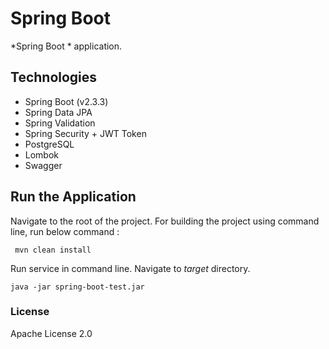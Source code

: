 # Spring Boot

*Spring Boot * application.

## Technologies

- Spring Boot (v2.3.3)
- Spring Data JPA
- Spring Validation
- Spring Security + JWT Token
- PostgreSQL
- Lombok
- Swagger

## Run the Application

Navigate to the root of the project. For building the project using command line, run below command :

``` mvn clean install```

Run service in command line. Navigate to *target* directory.

``` java -jar spring-boot-test.jar ```

### License

Apache License 2.0

